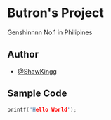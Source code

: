 # Butron's Project
Genshinnnn No.1 in Philipines
## Author
* [@ShawKingg](https://github.com/ShawKingg)
## Sample Code
``` c
printf('Hello World');
```

